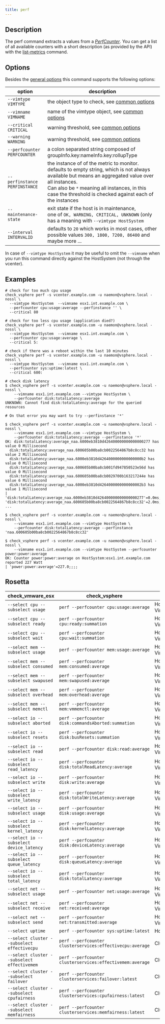 ```yaml
---
title: perf
---
```


## Description

The perf command extracts a values from a
[_PerfCounter_](https://vdc-download.vmware.com/vmwb-repository/dcr-public/bf660c0a-f060-46e8-a94d-4b5e6ffc77ad/208bc706-e281-49b6-a0ce-b402ec19ef82/SDK/vsphere-ws/docs/ReferenceGuide/vim.PerformanceManager.html).
You can get a list of all available counters with a short description (as
provided by the API) with the [list-metrics](/cmd/list-metrics) command.

## Options

Besides the [general options](/cmd/) this command supports the following
options:

| option | description |
|---|---|
| `--vimtype VIMTYPE` | the object type to check, see [common options](/cmd/?id=common-options) |
| `--vimname VIMNAME` | name of the vimtype object, see [common options](/cmd/?id=common-options) |
| `--critical CRITICAL`   | warning threshold, see [common options](/cmd/?id=common-options) |
| `--warning WARNING`     | warning threshold, see [common options](/cmd/?id=common-options) |
| `--perfcounter PERFCOUNTER` | a colon separated string composed of groupInfo.key:nameInfo.key:rollupType |
| `--perfinstance PERFINSTANCE` | the instance of of the metric to monitor.<br/>defaults to empty string, which is not always available but means an aggregated value over all instances.<br/>Can also be `*` meaning all instances, in this case the threshold is checked against each of the instances |
| `--maintenance-state` | exit state if the host is in maintenance,<br/> one of `OK, WARNING, CRITICAL, UNKNOWN` (only has a meaning with `--vimtype HostSystem` |
| `--interval INTERVALID` | defaults to `20` which works in most cases, other possible values `300, 1800, 7200, 86400` and maybe more ...|

In case of `--vimtype HostSystem` it may be useful to omit the `--vimname` when
you run this command directly against the HostSystem (not through the vcenter).

## Examples

```
# check for too much cpu usage
check_vsphere perf -s vcenter.example.com -u naemon@vsphere.local -nossl \
  --vimtype HostSystem  --vimname esx1.int.example.com \
  --perfcounter cpu:usage:average --perfinstance '' \
  --critical 80

# check for too less cpu usage (application died?)
check_vsphere perf -s vcenter.example.com -u naemon@vsphere.local -nossl \
  --vimtype HostSystem  --vimname esx1.int.example.com \
  --perfcounter cpu:usage:average \
  --critical 5:

# check if there was a reboot within the last 10 minutes
check_vsphere perf -s vcenter.example.com -u naemon@vsphere.local -nossl \
  --vimtype HostSystem  --vimname esx1.int.example.com \
  --perfcounter sys:uptime:latest \
  --critical 600:

# check disk latency
$ check_vsphere perf -s vcenter.example.com -u naemon@vsphere.local -nossl \
	--vimname esx1.int.example.com --vimtype HostSystem \
	--perfcounter disk:totalLatency:average
UNKNOWN: Cannot find disk:totalLatency:average for the queried resources

# On that error you may want to try --perfinstance '*'

$ check_vsphere perf -s vcenter.example.com -u naemon@vsphere.local -nossl \
	--vimname esx1.int.example.com --vimtype HostSystem \
	--perfcounter disk:totalLatency:average --perfinstance '*'
OK: disk:totalLatency:average_naa.6000eb3810d426400000000000000277 has value 0 Millisecond
  disk:totalLatency:average_naa.600605b00ba8cb0022564867b8c8cc32 has value 2 Millisecond
  disk:totalLatency:average_naa.6000eb3810d4264000000000000000b2 has value 0 Millisecond
  disk:totalLatency:average_naa.600605b00ba8cb001fd947850523e56d has value 0 Millisecond
  disk:totalLatency:average_naa.600605b00ba8cb0029700b163217244e has value 6 Millisecond
  disk:totalLatency:average_naa.6000eb3810d4264000000000000002b3 has value 1 Millisecond
| 'disk:totalLatency:average_naa.6000eb3810d426400000000000000277'=0.0ms;;;;
'disk:totalLatency:average_naa.600605b00ba8cb0022564867b8c8cc32'=2.0ms;;;;
...

$ check_vsphere perf -s vcenter.example.com -u naemon@vsphere.local -nossl \
	--vimname esx1.int.example.com --vimtype HostSystem \
	--perfcounter disk:totalLatency:average --perfinstance 'naa.600605b00ba8cb0022564867b8c8cc32'

$ check_vsphere perf -s vcenter.example.com -u naemon@vsphere.local -nossl \
    --vimname esx1.int.example.com --vimtype HostSystem --perfcounter power:power:average
OK: Counter power:power:average on HostSystem:esx1.int.example.com reported 227 Watt
| 'power:power:average'=227.0;;;;
```

## Rosetta

| check\_vmware\_esx | check\_vsphere | vimtypes |
|---|---|---|
| `--select cpu --subselect usage` | `perf --perfcounter cpu:usage:average`   | HostSystem, VirtualMachine |
| `--select cpu --subselect ready` | `perf --perfcounter cpu:ready:summation` | HostSystem, VirtualMachine |
| `--select cpu --subselect wait`  | `perf --perfcounter cpu:wait:summation`  | HostSystem, VirtualMachine |
| `--select mem --subselect usage` | `perf --perfcounter mem:usage:average`   | HostSystem, VirtualMachine |
| `--select mem --subselect consumed` | `perf --perfcounter mem:consumed:average`   | HostSystem, VirtualMachine |
| `--select mem --subselect swapused` | `perf --perfcounter mem:swapused:average`   | HostSystem, VirtualMachine |
| `--select mem --subselect overhead` | `perf --perfcounter mem:overhead:average`   | HostSystem, VirtualMachine |
| `--select mem --subselect memctl`   | `perf --perfcounter mem:vmmemctl:average`   | HostSystem, VirtualMachine |
| `--select io --subselect aborted` | `perf --perfcounter disk:commandsAborted:summation` | HostSystem, VirtualMachine |
| `--select io --subselect resets` | `perf --perfcounter disk:busResets:summation` | HostSystem, VirtualMachine |
| `--select io --subselect read` | `perf --perfcounter disk:read:average` | HostSystem, VirtualMachine |
| `--select io --subselect read_latency` | `perf --perfcounter disk:totalReadLatency:average` | HostSystem, VirtualMachine |
| `--select io --subselect write` | `perf --perfcounter disk:write:average` | HostSystem, VirtualMachine |
| `--select io --subselect write_latency` | `perf --perfcounter disk:totalWriteLatency:average` | HostSystem, VirtualMachine |
| `--select io --subselect usage` | `perf --perfcounter disk:usage:average` | HostSystem, VirtualMachine |
| `--select io --subselect kernel_latency` | `perf --perfcounter disk:kernelLatency:average` | HostSystem, VirtualMachine |
| `--select io --subselect device_latency` | `perf --perfcounter disk:deviceLatency:average` | HostSystem, VirtualMachine |
| `--select io --subselect queue_latency` | `perf --perfcounter disk:queueLatency:average` | HostSystem, VirtualMachine |
| `--select io --subselect total_latency` | `perf --perfcounter disk:totalLatency:average` | HostSystem, VirtualMachine |
| `--select net --subselect usage` | `perf --perfcounter net:usage:average` | HostSystem, VirtualMachine |
| `--select net --subselect receive` | `perf --perfcounter net:received:average` | HostSystem, VirtualMachine |
| `--select net --subselect send` | `perf --perfcounter net:transmitted:average` | HostSystem, VirtualMachine |
| `--select uptime` | `perf --perfcounter sys:uptime:latest` | HostSystem,VirtualMachine |
| `--select cluster --subselect effectivecpu` | `perf --perfcounter clusterservices:effectivecpu:average` | ClusterComputeResource |
| `--select cluster --subselect effectivemem` | `perf --perfcounter clusterservices:effectivemem:average` | ClusterComputeResource |
| `--select cluster --subselect failover` | `perf --perfcounter clusterservices:failover:latest` | ClusterComputeResource |
| `--select cluster --subselect cpufairness` | `perf --perfcounter clusterservices:cpufairness:latest` | ClusterComputeResource |
| `--select cluster --subselect memfairness` | `perf --perfcounter clusterservices:memfairness:latest` | ClusterComputeResource |
